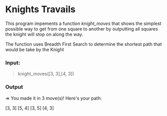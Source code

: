 # Knights Travails

This program impements a function *knight_moves* that shows the simplest possible way to get from one square to another by outputting all squares the knight will stop on along the way.

The function uses Breadth First Search to determine the shortest path that would be take by the Knight

### Input: 
 > knight_moves([3, 3],[4, 3])

 ### Output
=> You made it in 3 move(s)! Here's your path: 

[3, 3]
[5, 4]
[3, 5]
[4, 3]
